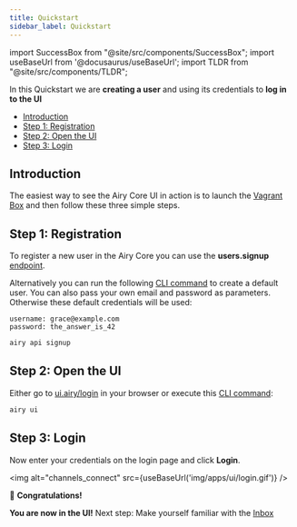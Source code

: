 ```yaml
---
title: Quickstart
sidebar_label: Quickstart
---
```


import SuccessBox from "@site/src/components/SuccessBox";
import useBaseUrl from '@docusaurus/useBaseUrl';
import TLDR from "@site/src/components/TLDR";

<TLDR>

In this Quickstart we are **creating a user** and using its credentials to **log
in to the UI**

</TLDR>

- [Introduction](#introduction)
- [Step 1: Registration](#step-1-registration)
- [Step 2: Open the UI](#step-2-open-the-ui)
- [Step 3: Login](#step-3-login)

## Introduction

The easiest way to see the Airy Core UI in action is to launch the
[Vagrant Box](getting-started/deployment/vagrant.md) and then follow these three
simple steps.

## Step 1: Registration

To register a new user in the Airy Core you can use the **users.signup**
[endpoint](api/endpoints/users.md#signup).

Alternatively you can run the
following [CLI command](cli/reference.md#api-signup) to create a default user.
You can also pass your own email and password as parameters. Otherwise these default
credentials will be used:

```
username: grace@example.com
password: the_answer_is_42
```

```bash
airy api signup
```

## Step 2: Open the UI

Either go to [ui.airy/login](http://ui.airy/login) in your browser or execute
this [CLI command](cli/reference.md#api-login):

```bash
airy ui
```

## Step 3: Login

Now enter your credentials on the login page and click **Login**.

<img alt="channels_connect" src={useBaseUrl('img/apps/ui/login.gif')} />

<SuccessBox>

:tada: **Congratulations!**

**You are now in the UI!** Next step: Make
yourself familiar with the [Inbox](/apps/ui/inbox.md)

</SuccessBox>
